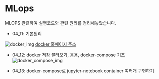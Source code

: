 # MLops

MLOPS 관련하여 실행코드와 관련 원리를 정리해놓았습니다.


* 04_11: 기본원리

![docker_img](https://d1.awsstatic.com/acs/characters/Logos/Docker-Logo_Horizontel_279x131.b8a5c41e56b77706656d61080f6a0217a3ba356d.png)
[docker 홈페이지 주소](https://docs.docker.com/get-started/https://docs.docker.com/get-started/)

* 04_12: docker 저장 불러오기, 응용, docker-compose 기초
![docker_compose_img](https://blog.kakaocdn.net/dn/dEfWzS/btreoutnnPq/vi6jDSNoWK8SgKmFfCDKh1/img.png)

* 04_13: docker-compose로 jupyter-notebook container 여러개 구현하기
